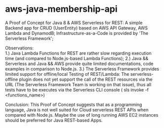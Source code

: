 # aws-java-membership-api
A  Proof of Concept for Java 8 & AWS Serverless for REST:
A simple Backend app for CRUD (UserEntity) based on AWS API Gateway, AWS Lambda and DynamodB;
Infrastructure-as-a-Code is provided by 'The Serverless Framework';

Observations:  
1.) Java Lambda Functions for REST are rather slow regarding execution time (and compared to Node.js-based Lambda Functions);
2.) Java && Serverless and Java && AWS provide quite limited documentations, code examples in comparison to Node.js.
3.) The Serverless Framework  provides limited support for offline/local Testing of REST/Lambda: The serverless-offline plugin
does not yet support the call of the REST resources via the URL (The Serverless Framework Team is working on that issue),
thus all tests have to be executes via the Serverless CLI console ( sls invoke -f <functions_name>)

Conclusion: This Proof of Concept suggests that as a programming language, Java is not well suited for Cloud serverless REST APIs
when compared with Node.js. Maybe the use of long running AWS EC2 instances should be preferred for Java REST-based Apps.
